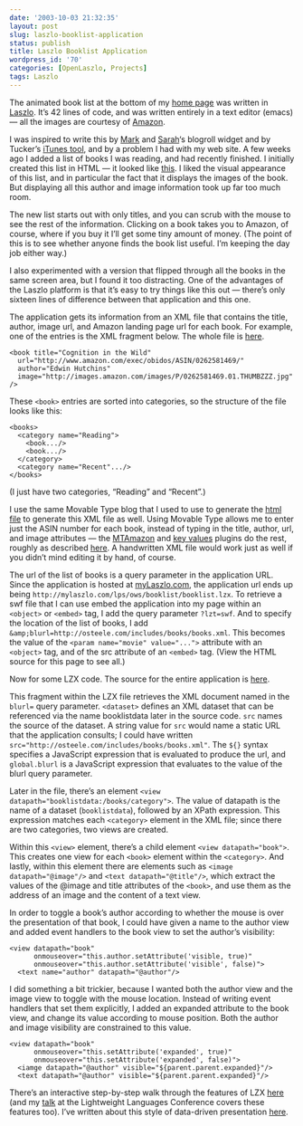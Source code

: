 ```yaml
---
date: '2003-10-03 21:32:35'
layout: post
slug: laszlo-booklist-application
status: publish
title: Laszlo Booklist Application
wordpress_id: '70'
categories: [OpenLaszlo, Projects]
tags: Laszlo
---
```


The animated book list at the bottom of my [home page](http://osteele.com/) was written in [Laszlo](http://www.laszlosystems.com/). It’s 42 lines of code, and was written entirely in a text editor (emacs) — all the images are courtesy of [Amazon](http://www.amazon.com/).

I was inspired to write this by [Mark](http://drdreff.blogspot.com/) and [Sarah](http://www.ultrasaurus.com/sarahblog/archives/000079.html)‘s blogroll widget and by Tucker’s [iTunes tool](http://www.ultrasaurus.com/sarahblog/archives/000079.html), and by a problem I had with my web site. A few weeks ago I added a list of books I was reading, and had recently finished. I initially created this list in HTML — it looked like [this](http://www.osteele.com/includes/books/index.html). I liked the visual appearance of this list, and in particular the fact that it displays the images of the book. But displaying all this author and image information took up far too much room.

The new list starts out with only titles, and you can scrub with the mouse to see the rest of the information. Clicking on a book takes you to Amazon, of course, where if you buy it I’ll get some tiny amount of money. (The point of this is to see whether anyone finds the book list useful. I’m keeping the day job either way.)

I also experimented with a version that flipped through all the books in the same screen area, but I found it too distracting. One of the advantages of the Laszlo platform is that it’s easy to try things like this out — there’s only sixteen lines of difference between that application and this one.

The application gets its information from an XML file that contains the title, author, image url, and Amazon landing page url for each book. For example, one of the entries is the XML fragment below. The whole file is [here](http://osteele.com/includes/books/index.xml).

    <book title="Cognition in the Wild"
      url="http://www.amazon.com/exec/obidos/ASIN/0262581469/"
      author="Edwin Hutchins"
      image="http://images.amazon.com/images/P/0262581469.01.THUMBZZZ.jpg" />

These `<book>` entries are sorted into categories, so the structure of the file looks like this:

    <books>
      <category name="Reading">
        <book.../>
        <book.../>
      </category>
      <category name="Recent".../>
    </books>

(I just have two categories, “Reading” and “Recent”.)

I use the same Movable Type blog that I used to use to generate the [html file](http://osteele.com/includes/books/index.html) to generate this XML file as well. Using Movable Type allows me to enter just the ASIN number for each book, instead of typing in the title, author, url, and image attributes — the [MTAmazon](http://mtamazon.sourceforge.net/) and [key values](http://www.bradchoate.com/past/keyvalues.php) plugins do the rest, roughly as described [here](http://www.bradchoate.com/past/000899.php). A handwritten XML file would work just as well if you didn’t mind editing it by hand, of course.

The url of the list of books is a query parameter in the application URL. Since the application is hosted at [myLaszlo.com](http://mylaszlo.com/), the application url ends up being `http://mylaszlo.com/lps/ows/booklist/booklist.lzx`. To retrieve a swf file that I can use embed the application into my page within an `<object>` or `<embed>` tag, I add the query parameter `?lzt=swf`. And to specify the location of the list of books, I add `&amp;blurl=http://osteele.com/includes/books/books.xml`. This becomes the value of the `<param name="movie" value="...">` attribute with an `<object>` tag, and of the src attribute of an `<embed>` tag. (View the HTML source for this page to see all.)

Now for some LZX code. The source for the entire application is [here](http://mylaszlo.com/lps/ows/booklist/booklist.lzx?lzt=source).

  <dataset name="booklistdata" src="$once{global.blurl}"
           type="http" autorequest="true"/>

This fragment within the LZX file retrieves the XML document named in the `blurl=` query parameter. `<dataset>` defines an XML dataset that can be referenced via the name booklistdata later in the source code. `src` names the source of the dataset. A string value for `src` would name a static URL that the application consults; I could have written `src="http://osteele.com/includes/books/books.xml"`. The `${}` syntax specifies a JavaScript expression that is evaluated to produce the url, and `global.blurl` is a JavaScript expression that evaluates to the value of the blurl query parameter.

Later in the file, there’s an element `<view datapath="booklistdata:/books/category">`. The value of datapath is the name of a dataset (`booklistdata`), followed by an XPath expression. This expression matches each `<category>` element in the XML file; since there are two categories, two views are created.

Within this `<view>` element, there’s a child element `<view datapath="book">`. This creates one view for each `<book>` element within the `<category>`. And lastly, within this element there are elements such as `<image datapath="@image"/>` and `<text datapath="@title"/>`, which extract the values of the @image and title attributes of the `<book>`, and use them as the address of an image and the content of a text view.

In order to toggle a book’s author according to whether the mouse is over the presentation of that book, I could have given a name to the author view and added event handlers to the book view to set the author’s visibility:

    <view datapath="book"
          onmouseover="this.author.setAttribute('visible, true)"
          onmouseover="this.author.setAttribute('visible', false)">
      <text name="author" datapath="@author"/>

I did something a bit trickier, because I wanted both the author view and the image view to toggle with the mouse location. Instead of writing event handlers that set them explicitly, I added an expanded attribute to the book view, and change its value according to mouse position. Both the author and image visibility are constrained to this value.

    <view datapath="book"
          onmouseover="this.setAttribute('expanded', true)"
          onmouseover="this.setAttribute('expanded', false)">
      <iamge datapath="@author" visible="${parent.parent.expanded}"/>
      <text datapath="@author" visible="${parent.parent.expanded}"/>

There’s an interactive step-by-step walk through the features of LZX [here](http://laszlosystems.com/lps/lzxplorer2/lzxplorer.htm) (and my [talk](http://ll2.ai.mit.edu/) at the Lightweight Languages Conference covers these features too). I’ve written about this style of data-driven presentation [here](http://www.osteele.com/archives/2003/08/rethinking_mvc.html).
